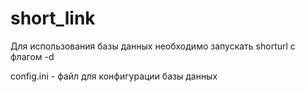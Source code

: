 # short_link

Для использования базы данных необходимо запускать shorturl с флагом -d

config.ini - файл для конфигурации базы данных
